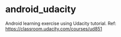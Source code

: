 # android_udacity
Android learning exercise using Udacity tutorial. Ref: https://classroom.udacity.com/courses/ud851

